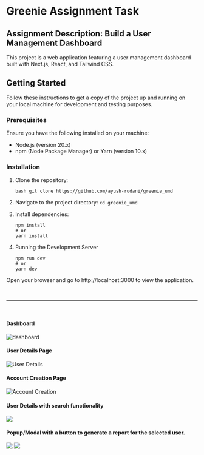 # Greenie Assignment Task

## Assignment Description: Build a User Management Dashboard

This project is a web application featuring a user management dashboard built with Next.js, React, and Tailwind CSS.

## Getting Started

Follow these instructions to get a copy of the project up and running on your local machine for development and testing purposes.

### Prerequisites

Ensure you have the following installed on your machine:

- Node.js (version 20.x)
- npm (Node Package Manager) or Yarn (version 10.x)


### Installation

1. Clone the repository:

   ```bash git clone https://github.com/ayush-rudani/greenie_umd ```

2. Navigate to the project directory:
    ```cd greenie_umd```

3. Install dependencies:
    ```
    npm install 
    # or
    yarn install
    ```
4. Running the Development Server

    ```
    npm run dev
    # or
    yarn dev
    ```

Open your browser and go to http://localhost:3000 to view the application.


<br>

<hr>

<br>

#### Dashboard
![dashboard](./images/1.png)

#### User Details Page
![User Details](./images/2.png)

#### Account Creation Page
![Account Creation](./images/3.png)

#### User Details with search functionality
![](./images/4.png)

#### Popup/Modal with a button to generate a report for the selected user.
![](./images/5.png)
![](./images/6.png)
